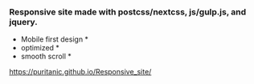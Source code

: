 
### Responsive site made with postcss/nextcss, js/gulp.js, and jquery. 

* Mobile first design *
* optimized *
* smooth scroll *

https://puritanic.github.io/Responsive_site/

